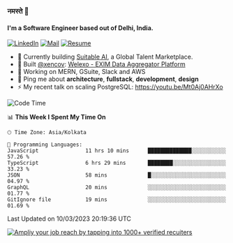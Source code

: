 ### नमस्ते 🙏

#### I'm a Software Engineer based out of Delhi, India.

[![LinkedIn](https://img.shields.io/badge/linkedin-%230077B5.svg)](https://linkedin.com/in/sambhav2612)
[![Mail](https://img.shields.io/badge/gmail-D14836)](mailto:sambhavjain2612@gmail.com)
[![Resume](https://img.shields.io/badge/resume-%23#FFFF00.svg)](https://mega.nz/file/IjA3yaoB#BFfQg1-aKva0piAd_wWs8Hf5dlnYRQ2ZkwtYwNMzBhA)

- 🏢 Currently building [Suitable AI](https://suitable.ai), a Global Talent Marketplace.
- 💅 Built [@xencov](https://github.com/xencov): [Welexo - EXIM Data Aggregator Platform](https://welexo.com)
- 🌱 Working on MERN, GSuite, Slack and AWS
- 💬 Ping me about **architecture**, **fullstack**, **development**, **design**
- ⚡️ My recent talk on scaling PostgreSQL: https://youtu.be/Mt0Aj0AHrXo

<!--START_SECTION:waka-->
![Code Time](http://img.shields.io/badge/Code%20Time-3%2C243%20hrs%2018%20mins-blue)

📊 **This Week I Spent My Time On** 

```text
🕑︎ Time Zone: Asia/Kolkata

💬 Programming Languages: 
JavaScript               11 hrs 10 mins      ██████████████░░░░░░░░░░░   57.26 % 
TypeScript               6 hrs 29 mins       ████████░░░░░░░░░░░░░░░░░   33.23 % 
JSON                     58 mins             █░░░░░░░░░░░░░░░░░░░░░░░░   04.97 % 
GraphQL                  20 mins             ░░░░░░░░░░░░░░░░░░░░░░░░░   01.77 % 
GitIgnore file           19 mins             ░░░░░░░░░░░░░░░░░░░░░░░░░   01.69 % 
```


 Last Updated on 10/03/2023 20:19:36 UTC
<!--END_SECTION:waka-->

[![Ampliy your job reach by tapping into 1000+ verified recuiters](https://user-images.githubusercontent.com/19583619/212717528-45b497fd-e886-4452-90fe-93829667bd63.png)](https://app.suitable.ai/login)

